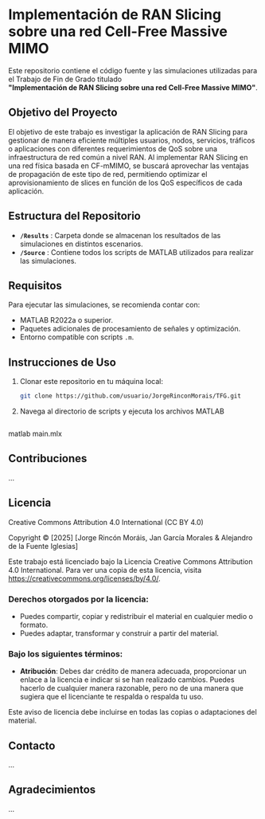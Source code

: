 # Implementación de RAN Slicing sobre una red Cell-Free Massive MIMO

Este repositorio contiene el código fuente y las simulaciones utilizadas para el Trabajo de Fin de Grado titulado  
**"Implementación de RAN Slicing sobre una red Cell-Free Massive MIMO"**.  

## Objetivo del Proyecto

El objetivo de este trabajo es investigar la aplicación de RAN Slicing para gestionar de manera eficiente múltiples usuarios, nodos, servicios, tráficos o aplicaciones con diferentes requerimientos de QoS sobre una infraestructura de red común a nivel RAN. Al implementar RAN Slicing en una red física basada en CF-mMIMO, se buscará aprovechar las ventajas de propagación de este tipo de red, permitiendo optimizar el aprovisionamiento de slices en función de los QoS específicos de cada aplicación.

## Estructura del Repositorio

- **`/Results`** : Carpeta donde se almacenan los resultados de las simulaciones en distintos escenarios.
- **`/Source`** : Contiene todos los scripts de MATLAB utilizados para realizar las simulaciones.

## Requisitos

Para ejecutar las simulaciones, se recomienda contar con:

- MATLAB R2022a o superior.
- Paquetes adicionales de procesamiento de señales y optimización.
- Entorno compatible con scripts `.m`.

## Instrucciones de Uso

1. Clonar este repositorio en tu máquina local:
   ```sh
   git clone https://github.com/usuario/JorgeRinconMorais/TFG.git


2. Navega al directorio de scripts y ejecuta los archivos MATLAB
   ```cd TFG/Source
  matlab main.mlx

## Contribuciones
...

## Licencia
Creative Commons Attribution 4.0 International (CC BY 4.0)

Copyright © [2025] [Jorge Rincón Moráis, Jan García Morales & Alejandro de la Fuente Iglesias]

Este trabajo está licenciado bajo la Licencia Creative Commons Attribution 4.0 International. 
Para ver una copia de esta licencia, visita https://creativecommons.org/licenses/by/4.0/.

### Derechos otorgados por la licencia:
- Puedes compartir, copiar y redistribuir el material en cualquier medio o formato.
- Puedes adaptar, transformar y construir a partir del material.

### Bajo los siguientes términos:
- **Atribución**: Debes dar crédito de manera adecuada, proporcionar un enlace a la licencia e indicar si se han realizado cambios. Puedes hacerlo de cualquier manera razonable, pero no de una manera que sugiera que el licenciante te respalda o respalda tu uso.

Este aviso de licencia debe incluirse en todas las copias o adaptaciones del material.

## Contacto
...

## Agradecimientos
...

